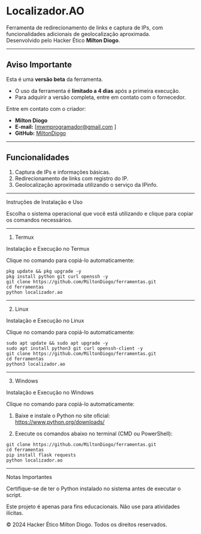 
# Localizador.AO

Ferramenta de redirecionamento de links e captura de IPs, com funcionalidades adicionais de geolocalização aproximada.  
Desenvolvido pelo Hacker Ético **Milton Diogo**.

---

## **Aviso Importante**

Esta é uma **versão beta** da ferramenta.  
- O uso da ferramenta é **limitado a 4 dias** após a primeira execução.  
- Para adquirir a versão completa, entre em contato com o fornecedor.

Entre em contato com o criador:
- **Milton Diogo**
- **E-mail:** [mwmprogramador@gmail.com ]
- **GitHub:** [MiltonDiogo](https://github.com/MiltonDiogo)

---

## **Funcionalidades**
1. Captura de IPs e informações básicas.
2. Redirecionamento de links com registro do IP.
3. Geolocalização aproximada utilizando o serviço da IPinfo.

---


Instruções de Instalação e Uso

Escolha o sistema operacional que você está utilizando e clique para copiar os comandos necessários.


---

1. Termux

Instalação e Execução no Termux

Clique no comando para copiá-lo automaticamente:

<pre>
<code onclick="navigator.clipboard.writeText(`pkg update && pkg upgrade -y
pkg install python git curl openssh -y
git clone https://github.com/MiltonDiogo/ferramentas.git
cd ferramentas
python localizador.ao`)">pkg update && pkg upgrade -y
pkg install python git curl openssh -y
git clone https://github.com/MiltonDiogo/ferramentas.git
cd ferramentas
python localizador.ao</code>
</pre>
---

2. Linux

Instalação e Execução no Linux

Clique no comando para copiá-lo automaticamente:

<pre>
<code onclick="navigator.clipboard.writeText(`sudo apt update && sudo apt upgrade -y
sudo apt install python3 git curl openssh-client -y
git clone https://github.com/MiltonDiogo/ferramentas.git
cd ferramentas
python3 localizador.ao`)">sudo apt update && sudo apt upgrade -y
sudo apt install python3 git curl openssh-client -y
git clone https://github.com/MiltonDiogo/ferramentas.git
cd ferramentas
python3 localizador.ao</code>
</pre>
---

3. Windows

Instalação e Execução no Windows

Clique no comando para copiá-lo automaticamente:

1. Baixe e instale o Python no site oficial:
https://www.python.org/downloads/


2. Execute os comandos abaixo no terminal (CMD ou PowerShell):



<pre>
<code onclick="navigator.clipboard.writeText(`git clone https://github.com/MiltonDiogo/ferramentas.git
cd ferramentas
pip install flask requests
python localizador.ao`)">git clone https://github.com/MiltonDiogo/ferramentas.git
cd ferramentas
pip install flask requests
python localizador.ao</code>
</pre>
---

Notas Importantes

Certifique-se de ter o Python instalado no sistema antes de executar o script.

Este projeto é apenas para fins educacionais. Não use para atividades ilícitas.


© 2024 Hacker Ético Milton Diogo. Todos os direitos reservados.
